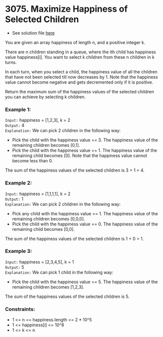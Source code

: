 # 3075. Maximize Happiness of Selected Children

- See solution file [here](./solution.cpp)

You are given an array happiness of length n, and a positive integer k.

There are n children standing in a queue, where the ith child has happiness value
happiness[i]. You want to select k children from these n children in k turns.

In each turn, when you select a child, the happiness value of all the children that have
not been selected till now decreases by 1. Note that the happiness value cannot become
negative and gets decremented only if it is positive.

Return the maximum sum of the happiness values of the selected children you can achieve
by selecting k children.

### Example 1:

`Input:` happiness = [1,2,3], k = 2  
`Output:` 4  
`Explanation:` We can pick 2 children in the following way:  
- Pick the child with the happiness value == 3. The happiness value of the remaining children becomes [0,1].
- Pick the child with the happiness value == 1. The happiness value of the remaining child becomes [0].
Note that the happiness value cannot become less than 0.

The sum of the happiness values of the selected children is 3 + 1 = 4.

### Example 2:

`Input:` happiness = [1,1,1,1], k = 2  
`Output:` 1  
`Explanation:` We can pick 2 children in the following way:  
- Pick any child with the happiness value == 1. The happiness value of the remaining children becomes [0,0,0].
- Pick the child with the happiness value == 0. The happiness value of the remaining child becomes [0,0].

The sum of the happiness values of the selected children is 1 + 0 = 1.

### Example 3:

`Input:` happiness = [2,3,4,5], k = 1  
`Output:` 5  
`Explanation:` We can pick 1 child in the following way:  
- Pick the child with the happiness value == 5. The happiness value of the remaining
children becomes [1,2,3].

The sum of the happiness values of the selected children is 5.
 
### Constraints:

- 1 <= n == happiness.length <= 2 * 10^5
- 1 <= happiness[i] <= 10^8
- 1 <= k <= n